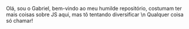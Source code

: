 Olá, sou o Gabriel, bem-vindo ao meu humilde repositório, costumam ter mais coisas sobre JS aqui, mas tô tentando diversificar \n
Qualquer coisa só chamar!

